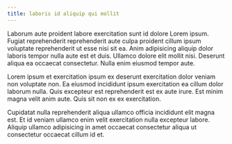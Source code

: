 ```yaml
---
title: laboris id aliquip qui mollit
---
```


Laborum aute proident labore exercitation sunt id dolore Lorem ipsum. Fugiat reprehenderit reprehenderit aute culpa proident cillum ipsum voluptate reprehenderit ut esse nisi sit ea. Anim adipisicing aliquip dolor laboris tempor nulla aute est et duis. Ullamco dolore elit mollit nisi. Deserunt aliqua ea occaecat consectetur. Nulla enim eiusmod tempor aute.

Lorem ipsum et exercitation ipsum ex deserunt exercitation dolor veniam non voluptate non. Ea eiusmod incididunt ipsum exercitation ea cillum dolor laborum nulla. Quis excepteur est reprehenderit est ex aute irure. Est minim magna velit anim aute. Quis sit non ex ex exercitation.

Cupidatat nulla reprehenderit aliqua ullamco officia incididunt elit magna est. Et id veniam ullamco enim velit exercitation nulla excepteur labore. Aliquip ullamco adipisicing in amet occaecat consectetur aliqua ut consectetur occaecat cillum id et.